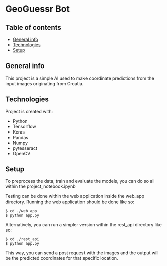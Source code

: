 # GeoGuessr Bot
## Table of contents
* [General info](#general-info)
* [Technologies](#technologies)
* [Setup](#setup)

## General info
This project is a simple AI used to make coordinate predictions from the input images originating from Croatia.
	
## Technologies
Project is created with:
* Python
* Tensorflow
* Keras
* Pandas
* Numpy
* pytesseract
* OpenCV
	
## Setup
To preprocess the data, train and evaluate the models, you can do so all within the project_notebook.ipynb

Testing can be done within the web application inside the web_app directory.
Running the web application should be done like so:

```
$ cd ./web_app
$ python app.py
```

Alternatively, you can run a simpler version within the rest_api directory like so:
```
$ cd ./rest_api
$ python app.py
```
This way, you can send a post request with the images and the output will be the predicted coordinates for that specific location.
